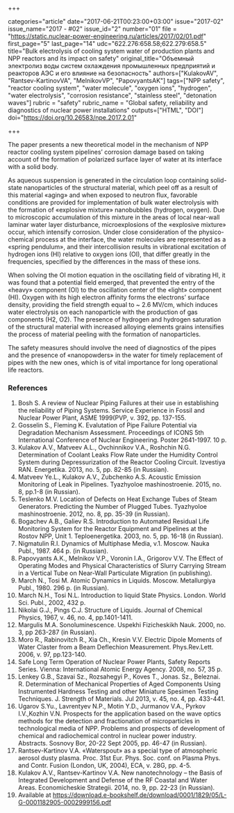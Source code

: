 +++

categories="article"
date="2017-06-21T00:23:00+03:00"
issue="2017-02"
issue_name="2017 - #02"
issue_id="2"
number="01"
file = "https://static.nuclear-power-engineering.ru/articles/2017/02/01.pdf"
first_page="5"
last_page="14"
udc="622.276:658.58;622.279:658.5"
title="Bulk electrolysis of cooling system water of production plants and NPP reactors and its impact on safety"
original_title="Объемный электролиз воды систем охлаждения промышленных предприятий и реакторов АЭС и его влияние на безопасность"
authors=["KulakovAV", "Rantsev-KartinovVA", "MelnikovVP", "PapovyantsAK"]
tags=["NPP safety", "reactor cooling system", "water molecule", "oxygen ions", "hydrogen", "water electrolysis", "corrosion resistance", "stainless steel", "detonation waves"]
rubric = "safety"
rubric_name = "Global safety, reliability and diagnostics of nuclear power installations"
outputs=["HTML", "DOI"]
doi="https://doi.org/10.26583/npe.2017.2.01"

+++

The paper presents a new theoretical model in the mechanism of NPP reactor cooling system pipelines’ corrosion damage based on taking account of the formation of polarized surface layer of water at its interface with a solid body.

As aqueous suspension is generated in the circulation loop containing solid-state nanoparticles of the structural material, which peel off as a result of this material «aging» and when exposed to neutron flux, favorable conditions are provided for implementation of bulk water electrolysis with the formation of «explosive mixture» nanobubbles (hydrogen, oxygen). Due to microscopic accumulation of this mixture in the areas of local near-wall laminar water layer disturbance, microexplosions of the «explosive mixture» occur, which intensify corrosion. Under close consideration of the physico-chemical process at the interface, the water molecules are represented as a «spring pendulum», and their intercollision results in vibrational excitation of hydrogen ions (HI) relative to oxygen ions (OI), that differ greatly in the frequencies, specified by the differences in the mass of these ions.

When solving the OI motion equation in the oscillating field of vibrating HI, it was found that a potential field emerged, that prevented the entry of the «heavy» component (OI) to the oscillation center of the «light» component (HI). Oxygen with its high electron affinity forms the electrons’ surface density, providing the field strength equal to ~ 2.6 MV/cm, which induces water electrolysis on each nanoparticle with the production of gas components (H2, O2). The presence of hydrogen and hydrogen saturation of the structural material with increased alloying elements grains intensifies the process of material peeling with the formation of nanoparticles.

The safety measures should involve the need of diagnostics of the pipes and the presence of «nanopowders» in the water for timely replacement of pipes with the new ones, which is of vital importance for long operational life reactors.

### References

1. Bosh S. A review of Nuclear Piping Failures at their use in establishing the reliability of Piping Systems. Service Experience in Fossil and Nuclear Power Plant, ASME 1999(PVP, v. 392, pp. 137-155.
2. Gosselin S., Fleming K. Evalutation of Pipe Failure Potential via Degradation Mechanism Assessment. Proceedings of ICONS 5th International Conference of Nuclear Engineering. Poster 2641-1997. 10 p.
3. Kulakov A.V., Matveev A.L., Ovchinnikov V.A., Roshchin N.G. Determination of Coolant Leaks Flow Rate under the Humidity Control System during Depressurization of the Reactor Cooling Circuit. Izvestiya RAN. Energetika. 2013, no. 5, pp. 82-85 (in Russian).
4. Matveev Ye.L., Kulakov A.V., Zubchenko A.S. Acoustic Emission Monitoring of Leak in Pipelines. Tyazhyoloe mashinostroenie. 2015, no. 8, pp.1-8 (in Russian).
5. Teslenko M.V. Location of Defects on Heat Exchange Tubes of Steam Generators. Predicting the Number of Plugged Tubes. Tyazhyoloe mashinostroenie. 2012, no. 8, pp. 35-39 (in Russian).
6. Bogachev A.B., Galiev R.S. Introduction to Automated Residual Life Monitoring System for the Reactor Equipment and Pipelines at the Rostov NPP, Unit 1. Teploenergetika. 2003, no. 5, pp. 16-18 (in Russian).
7. Nigmatulin R.I. Dynamics of Multiphase Media, v.1. Moscow. Nauka Publ., 1987. 464 p. (in Russian).
8. Papovyants A.K., Melnikov V.P., Voronin I.A., Grigorov V.V. The Effect of Operating Modes and Physical Characteristics of Slurry Carrying Stream in a Vertical Tube on Near-Wall Particulate Migration (in publishing).
9. March N., Tosi M. Atomic Dynamics in Liquids. Moscow. Metallurgiya Publ., 1980. 296 p. (in Russian).
10. March N.H., Tosi N.L. Introduction to liquid State Physics. London. World Sci. Publ., 2002, 432 p.
11. Nikolai G.J., Pings C.J. Structure of Liquids. Journal of Chemical Physics, 1967, v. 46, no. 4, pp.1401-1411.
12. Margulis M.A. Sonoluminescence. Uspekhi Fizicheskikh Nauk. 2000, no. 3, pp 263-287 (in Russian).
13. Moro R., Rabinovitch R., Xia Ch., Kresin V.V. Electric Dipole Moments of Water Claster from a Beam Deflechion Measurement. Phys.Rev.Lett. 2006, v. 97, pp.123-140.
14. Safe Long Term Operation of Nuclear Power Plants, Safety Reports Series. Vienna: International Atomic Energy Agency. 2008, no. 57, 35 p.
15. Lenkey G.B., Szavai Sz., Rozsahegyi P., Koves T., Jonas. Sz., Beleznai. R. Determination of Mechanical Properties of Aged Components Using Instrumented Hardness Testing and other Miniature Spesimen Testing Techniques. J. Strength of Materials. Jul 2013, v. 45, no. 4, pp. 433-441.
16. Ugarov S.Yu., Lavrentyev N.P., Motin Y.D., Jurmanov V.A., Pyrkov I.V.,Kozhin V.N. Prospects for the application based on the wave optics methods for the detection and fractionation of microparticles in technological media of NPP. Problems and prospects of development of chemical and radiochemical control in nuclear power industry. Abstracts. Sosnovy Bor, 20-22 Sept 2005, рр. 46-47 (in Russian).
17. Rantsev-Kartinov V.A. «Waterspout» as a special type of atmospheric aerosol dusty plasma. Proc. 31st Eur. Phys. Soc. conf. on Plasma Phys. and Contr. Fusion (London, UK, 2004), ECA, v. 28G, pр. 4-5.
18. Kulakov A.V., Rantsev-Kartinov V.A. New nanotechnology – the Basis of Integrated Development and Defense of the RF Coastal and Water Areas. Economicheskie Strategii. 2014, no. 9, pp. 22-23 (in Russian).
19. Available at https://download.e-bookshelf.de/download/0001/1829/05/L-G-0001182905-0002999156.pdf